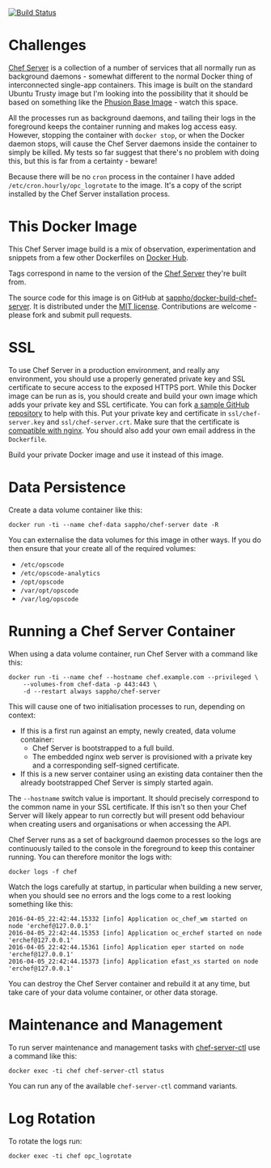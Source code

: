 [![Build Status](https://travis-ci.org/sappho/docker-build-chef-server.svg?branch=master)](https://travis-ci.org/sappho/docker-build-chef-server)

# Challenges

[Chef Server](https://www.chef.io/chef/) is a collection of a number of services that all normally run as background daemons - somewhat different to the normal Docker thing of interconnected single-app containers. This image is built on the standard Ubuntu Trusty image but I'm looking into the possibility that it should be based on something like the [Phusion Base Image](http://phusion.github.io/baseimage-docker/) - watch this space.

All the processes run as background daemons, and tailing their logs in the foreground keeps the container running and makes log access easy. However, stopping the container with `docker stop`, or when the Docker daemon stops, will cause the Chef Server daemons inside the container to simply be killed. My tests so far suggest that there's no problem with doing this, but this is far from a certainty - beware!

Because there will be no `cron` process in the container I have added `/etc/cron.hourly/opc_logrotate` to the image. It's a copy of the script installed by the Chef Server installation process.

# This Docker Image

This Chef Server image build is a mix of observation, experimentation and snippets from a few other Dockerfiles on [Docker Hub](https://hub.docker.com/search/?isAutomated=0&isOfficial=0&page=1&pullCount=0&q=chef-server&starCount=0).

Tags correspond in name to the version of the [Chef Server](https://www.chef.io/chef/) they're built from.

The source code for this image is on GitHub at [sappho/docker-build-chef-server](https://github.com/sappho/docker-build-chef-server). It is distributed under the [MIT license](https://opensource.org/licenses/MIT). Contributions are welcome - please fork and submit pull requests.

# SSL

To use Chef Server in a production environment, and really any environment, you should use a properly generated private key and SSL certificate to secure access to the exposed HTTPS port. While this Docker image can be run as is, you should create and build your own image which adds your private key and SSL certificate. You can fork [a sample GitHub repository](https://github.com/sappho/docker-build-chef-server-ssl) to help with this. Put your private key and certificate in `ssl/chef-server.key` and `ssl/chef-server.crt`. Make sure that the certificate is [compatible with nginx](https://www.nginx.com/resources/admin-guide/nginx-ssl-termination/). You should also add your own email address in the `Dockerfile`.

Build your private Docker image and use it instead of this image.

# Data Persistence

Create a data volume container like this:

    docker run -ti --name chef-data sappho/chef-server date -R

You can externalise the data volumes for this image in other ways. If you do then ensure that your create all of the required volumes:

* `/etc/opscode`
* `/etc/opscode-analytics`
* `/opt/opscode`
* `/var/opt/opscode`
* `/var/log/opscode`

# Running a Chef Server Container

When using a data volume container, run Chef Server with a command like this:

    docker run -ti --name chef --hostname chef.example.com --privileged \
        --volumes-from chef-data -p 443:443 \
        -d --restart always sappho/chef-server

This will cause one of two initialisation processes to run, depending on context:

* If this is a first run against an empty, newly created, data volume container:
    * Chef Server is bootstrapped to a full build.
    * The embedded nginx web server is provisioned with a private key and a corresponding self-signed certificate.
* If this is a new server container using an existing data container then the already bootstrapped Chef Server is simply started again.

The `--hostname` switch value is important. It should precisely correspond to the common name in your SSL certificate. If this isn't so then your Chef Server will likely appear to run correctly but will present odd behaviour when creating users and organisations or when accessing the API.

Chef Server runs as a set of background daemon processes so the logs are continuously tailed to the console in the foreground to keep this container running. You can therefore monitor the logs with:

    docker logs -f chef

Watch the logs carefully at startup, in particular when building a new server, when you should see no errors and the logs come to a rest looking something like this:

    2016-04-05_22:42:44.15332 [info] Application oc_chef_wm started on node 'erchef@127.0.0.1'
    2016-04-05_22:42:44.15353 [info] Application oc_erchef started on node 'erchef@127.0.0.1'
    2016-04-05_22:42:44.15361 [info] Application eper started on node 'erchef@127.0.0.1'
    2016-04-05_22:42:44.15373 [info] Application efast_xs started on node 'erchef@127.0.0.1'

You can destroy the Chef Server container and rebuild it at any time, but take care of your data volume container, or other data storage.

# Maintenance and Management

To run server maintenance and management tasks with [chef-server-ctl](https://docs.chef.io/ctl_chef_server.html) use a command like this:

    docker exec -ti chef chef-server-ctl status

You can run any of the available `chef-server-ctl` command variants.

# Log Rotation

To rotate the logs run:

    docker exec -ti chef opc_logrotate
